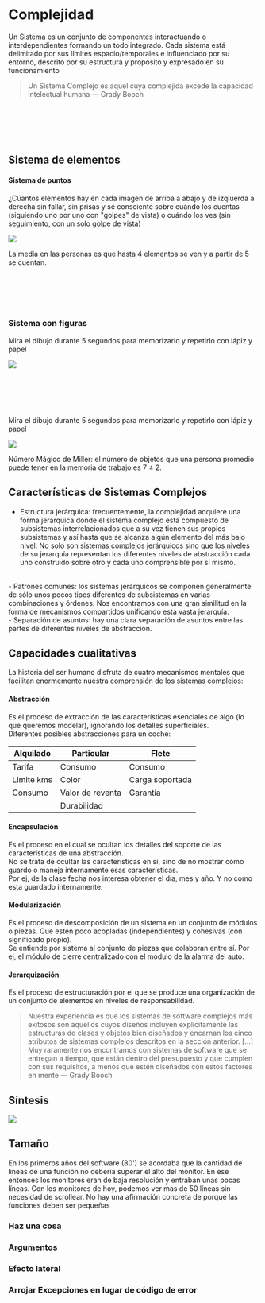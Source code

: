 # Complejidad

Un Sistema es un conjunto de componentes interactuando o interdependientes formando un todo integrado. Cada sistema está delimitado por sus límites espacio/temporales e influenciado por su entorno, descrito por su estructura y propósito y expresado en su funcionamiento

> Un Sistema Complejo es aquel cuya complejida excede la capacidad intelectual humana — Grady Booch

<br><br><br><br>

## Sistema de elementos

#### Sistema de puntos

¿Cúantos elementos hay en cada imagen de arriba a abajo y de izqiuerda a derecha sin fallar, sin prisas y sé consciente sobre cuándo los cuentas (siguiendo uno por uno con "golpes" de vista) o cuándo los ves (sin seguimiento, con un solo golpe de vista)

![](puntos.png)

La media en las personas es que hasta 4 elementos se ven y a partir de 5 se cuentan.

<br><br><br><br>

### Sistema con figuras

Mira el dibujo durante 5 segundos para memorizarlo y repetirlo con lápiz y papel

![](casaDeshecha.png)

<br><br><br><br>

Mira el dibujo durante 5 segundos para memorizarlo y repetirlo con lápiz y papel

![](casaHecha.png)

Número Mágico de Miller: el número de objetos que una persona promedio puede tener en la memoria de trabajo es 7 ± 2.

## Características de Sistemas Complejos

 - Estructura jerárquica: frecuentemente, la complejidad adquiere una forma jerárquica donde el sistema complejo está compuesto de subsistemas interrelacionados que a su vez tienen sus propios subsistemas y así hasta que se alcanza algún elemento del más bajo nivel. No solo son sistemas complejos jerárquicos sino que los niveles de su jerarquía representan los diferentes niveles de abstracción cada uno construido sobre otro y cada uno comprensible por sí mismo.
<br>
 - Patrones comunes: los sistemas jerárquicos se componen generalmente de sólo unos pocos tipos diferentes de subsistemas en varias combinaciones y órdenes. Nos encontramos con una gran similitud en la forma de mecanismos compartidos unificando esta vasta jerarquía.
<br>
 - Separación de asuntos: hay una clara separación de asuntos entre las partes de diferentes niveles de abstracción.

## Capacidades cualitativas

La historia del ser humano disfruta de cuatro mecanismos mentales que facilitan enormemente nuestra comprensión de los sistemas complejos:

#### Abstracción
Es el proceso de extracción de las características esenciales de algo (lo que queremos modelar), ignorando los detalles superficiales.<br>
Diferentes posibles abstracciones para un coche:

| Alquilado  | Particular | Flete    |
|------------|------------|----------|
| Tarifa     | Consumo          | Consumo   |
| Limite kms | Color            | Carga soportada   |
| Consumo    | Valor de reventa | Garantía   |
|            | Durabilidad      |            |

#### Encapsulación
Es el proceso en el cual se ocultan los detalles del soporte de las características de una
abstracción.<br>
No se trata de ocultar las características en sí, sino de no mostrar cómo guardo o maneja
internamente esas características.<br>
Por ej, de la clase fecha nos interesa obtener el día, mes y año. Y no como esta guardado internamente.

#### Modularización
Es el proceso de descomposición de un sistema en un conjunto de módulos o piezas.
Que esten poco acopladas (independientes) y cohesivas (con significado propio).<br>
Se entiende por sistema al conjunto de piezas que colaboran entre sí.
Por ej, el módulo de cierre centralizado con el módulo de la alarma del auto.

#### Jerarquización
Es el proceso de estructuración por el que se produce una organización de un conjunto de
elementos en niveles de responsabilidad.<br>

> Nuestra experiencia es que los sistemas de software complejos más exitosos son aquellos cuyos diseños incluyen explícitamente las estructuras de clases y objetos bien diseñados y encarnan los cinco atributos de sistemas complejos descritos en la sección anterior. […] Muy raramente nos encontramos con sistemas de software que se entregan a tiempo, que están dentro del presupuesto y que cumplen con sus requisitos, a menos que estén diseñados con estos factores en mente
— Grady Booch

## Síntesis

![](personaComplejaSencilla.jpg)

## Tamaño

En los primeros años del software (80') se acordaba que la cantidad de lineas de una función no debería superar el alto del monitor. En ese entonces los monitores eran de baja resolución y entraban unas pocas líneas. Con los monitores de hoy, podemos ver mas de 50 líneas sin necesidad de scrollear.
No hay una afirmación concreta de porqué las funciones deben ser pequeñas
### Haz una cosa
### Argumentos
### Efecto lateral
### Arrojar Excepciones en lugar de código de error


